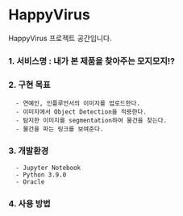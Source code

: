 # HappyVirus
HappyVirus 프로젝트 공간입니다. 

### 1. 서비스명 : 내가 본 제품을 찾아주는 모지모지!?
### 2. 구현 목표
      - 연예인, 인플루언서의 이미지를 업로드한다.
      - 이미지에서 Object Detection을 적용한다.
      - 탐지한 이미지를 segmentation하여 물건을 찾는다.
      - 물건을 파는 링크를 보여준다.
### 3. 개발환경
      - Jupyter Notebook
      - Python 3.9.0
      - Oracle
### 4. 사용 방법 
